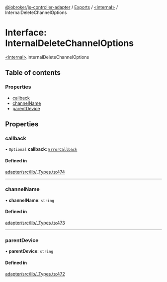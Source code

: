 [@iobroker/js-controller-adapter](../README.md) / [Exports](../modules.md) / [\<internal\>](../modules/internal_.md) / InternalDeleteChannelOptions

# Interface: InternalDeleteChannelOptions

[\<internal\>](../modules/internal_.md).InternalDeleteChannelOptions

## Table of contents

### Properties

- [callback](internal_.InternalDeleteChannelOptions.md#callback)
- [channelName](internal_.InternalDeleteChannelOptions.md#channelname)
- [parentDevice](internal_.InternalDeleteChannelOptions.md#parentdevice)

## Properties

### callback

• `Optional` **callback**: [`ErrorCallback`](../modules/internal_.md#errorcallback)

#### Defined in

[adapter/src/lib/_Types.ts:474](https://github.com/ioBroker/ioBroker.js-controller/blob/74044f09/packages/adapter/src/lib/_Types.ts#L474)

___

### channelName

• **channelName**: `string`

#### Defined in

[adapter/src/lib/_Types.ts:473](https://github.com/ioBroker/ioBroker.js-controller/blob/74044f09/packages/adapter/src/lib/_Types.ts#L473)

___

### parentDevice

• **parentDevice**: `string`

#### Defined in

[adapter/src/lib/_Types.ts:472](https://github.com/ioBroker/ioBroker.js-controller/blob/74044f09/packages/adapter/src/lib/_Types.ts#L472)
